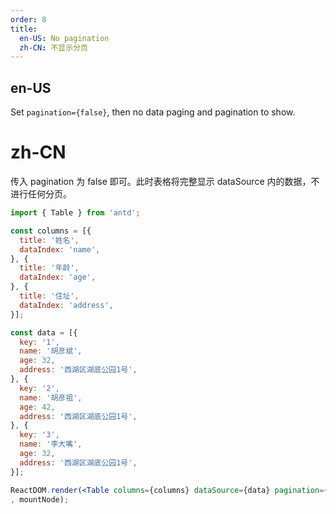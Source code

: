 ```yaml
---
order: 8
title:
  en-US: No pagination
  zh-CN: 不显示分页
---
```


## en-US

Set `pagination={false}`, then no data paging and pagination to show.

# zh-CN

传入 pagination 为 false 即可。此时表格将完整显示 dataSource 内的数据，不进行任何分页。

````jsx
import { Table } from 'antd';

const columns = [{
  title: '姓名',
  dataIndex: 'name',
}, {
  title: '年龄',
  dataIndex: 'age',
}, {
  title: '住址',
  dataIndex: 'address',
}];

const data = [{
  key: '1',
  name: '胡彦斌',
  age: 32,
  address: '西湖区湖底公园1号',
}, {
  key: '2',
  name: '胡彦祖',
  age: 42,
  address: '西湖区湖底公园1号',
}, {
  key: '3',
  name: '李大嘴',
  age: 32,
  address: '西湖区湖底公园1号',
}];

ReactDOM.render(<Table columns={columns} dataSource={data} pagination={false} />
, mountNode);
````
